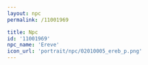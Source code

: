 ```yaml
---
layout: npc
permalink: /11001969

title: Npc
id: '11001969'
npc_name: 'Ereve'
icon_url: 'portrait/npc/02010005_ereb_p.png'
---
```

